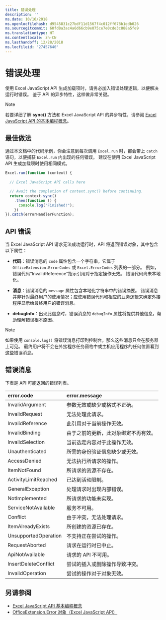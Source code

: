 ```yaml
---
title: 错误处理
description: ''
ms.date: 10/16/2018
ms.openlocfilehash: d9545831c27bdf11d1567f4c012ff678b1edb026
ms.sourcegitcommit: 60fd8a3ac4a6d66cb9e075ce7e0cde3c888a5fe9
ms.translationtype: HT
ms.contentlocale: zh-CN
ms.lasthandoff: 12/28/2018
ms.locfileid: "27457640"
---
```

# <a name="error-handling"></a>错误处理

使用 Excel JavaScript API 生成加载项时，请务必加入错误处理逻辑，以便解决运行时错误。 鉴于 API 的异步特性，这样做非常关键。

> [!NOTE]
> 若要详细了解 **sync()** 方法和 Excel JavaScript API 的异步特性，请参阅 [Excel JavaScript API 的基本编程概念](excel-add-ins-core-concepts.md)。

## <a name="best-practices"></a>最佳做法

通过本文档中的代码示例，你会注意到每次调用 `Excel.run` 时，都会带上 `catch` 语句，以便捕获 `Excel.run` 内出现的任何错误。 建议在使用 Excel JavaScript API 生成加载项时使用相同模式。

```js
Excel.run(function (context) {
  
  // Excel JavaScript API calls here

  // Await the completion of context.sync() before continuing.
  return context.sync()
    .then(function () {
      console.log("Finished!");
    })
}).catch(errorHandlerFunction);
```

## <a name="api-errors"></a>API 错误

当 Excel JavaScript API 请求无法成功运行时，API 将返回错误对象，其中包含以下属性：

- **代码**：错误消息的 `code` 属性包含一个字符串，它属于 `OfficeExtension.ErrorCodes` 或 `Excel.ErrorCodes` 列表的一部分。 例如，错误代码“InvalidReference”指示引用对于指定操作无效。 错误代码尚未本地化。

- **消息**：错误消息的 `message` 属性包含本地化字符串中的错误摘要。 错误消息并非针对最终用户的使用情况；应使用错误代码和相应的业务逻辑来确定外接程序显示给最终用户的错误消息。

- **debugInfo**：出现此信息时，错误消息的 `debugInfo` 属性将提供其他信息，帮助理解错误根本原因。

> [!NOTE]
> 如果使用 `console.log()` 将错误消息打印到控制台，那么这些消息只会在服务器上可见。 最终用户将不会在外接程序任务窗格中或主机应用程序的任何位置看到这些错误消息。

## <a name="error-messages"></a>错误消息

下表是 API 可能返回的错误列表。

|error.code | error.message |
|:----------|:--------------|
|InvalidArgument |参数无效或缺少或格式不正确。|
|InvalidRequest  |无法处理此请求。|
|InvalidReference|此引用对于当前操作无效。|
|InvalidBinding  |由于之前的更新，此对象绑定不再有效。|
|InvalidSelection|当前选定内容对于此操作无效。|
|Unauthenticated |所需的身份验证信息缺少或无效。|
|AccessDenied |无法执行所请求的操作。|
|ItemNotFound |所请求的资源不存在。|
|ActivityLimitReached|已达到活动限制。|
|GeneralException|处理请求时出现内部错误。|
|NotImplemented  |所请求的功能未实现。|
|ServiceNotAvailable|服务不可用。|
|Conflict|由于冲突，无法处理请求。|
|ItemAlreadyExists|所创建的资源已存在。|
|UnsupportedOperation|不支持正在尝试的操作。|
|RequestAborted|请求在运行时已中止。|
|ApiNotAvailable|请求的 API 不可用。|
|InsertDeleteConflict|尝试的插入或删除操作导致冲突。|
|InvalidOperation|尝试的操作对于对象无效。|

## <a name="see-also"></a>另请参阅

- [Excel JavaScript API 基本编程概念](excel-add-ins-core-concepts.md)
- [OfficeExtension.Error 对象（Excel JavaScript API）](https://docs.microsoft.com/javascript/api/office/officeextension.error)
